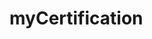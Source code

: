 # myCertification

<div data-iframe-width="150" data-iframe-height="270" data-share-badge-id="c5302683-b6d1-4f14-aeea-620f7cc16c9e" data-share-badge-host="https://www.credly.com"></div><script type="text/javascript" async src="//cdn.credly.com/assets/utilities/embed.js"></script>
